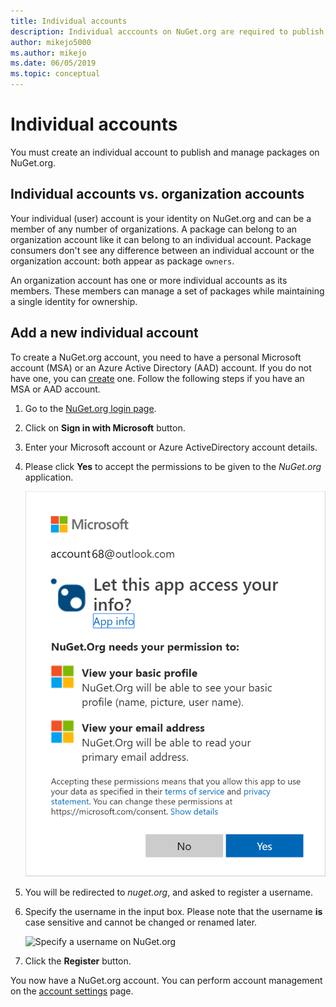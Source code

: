 ```yaml
---
title: Individual accounts
description: Individual acccounts on NuGet.org are required to publish packages
author: mikejo5000
ms.author: mikejo
ms.date: 06/05/2019
ms.topic: conceptual
---
```


# Individual accounts

You must create an individual account to publish and manage packages on NuGet.org.

## Individual accounts vs. organization accounts

Your individual (user) account is your identity on NuGet.org and can be a member of any number of organizations. A package can belong to an organization account like it can belong to an individual account. Package consumers don't see any difference between an individual account or the organization account: both appear as package `owners`.

An organization account has one or more individual accounts as its members. These members can manage a set of packages while maintaining a single identity for ownership.

## Add a new individual account

To create a NuGet.org account, you need to have a personal Microsoft account (MSA) or an Azure Active Directory (AAD) account. If you do not have one, you can [create](https://signup.live.com) one. Follow the following steps if you have an MSA or AAD account.

1. Go to the [NuGet.org login page](https://www.nuget.org/users/account/LogOn).

1. Click on **Sign in with Microsoft** button.

1. Enter your Microsoft account or Azure ActiveDirectory account details.

1. Please click **Yes** to accept the permissions to be given to the *NuGet.org* application.

   ![Giving permissions to NuGet.org](media/nuget-org-permissions.png)

1. You will be redirected to *nuget.org*, and asked to register a username.

1. Specify the username in the input box. Please note that the username **is** case sensitive and cannot be changed or renamed later.

   ![Specify a username on NuGet.org](media/nuget-org-register-3.png) 

1. Click the **Register** button.

You now have a NuGet.org account. You can perform account management on the [account settings](https://www.nuget.org/account) page.